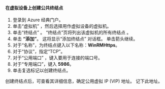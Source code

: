 #### <a name="to-create-public-endpoints-on-the-virtual-device"></a>在虚拟设备上创建公共终结点

1. 登录到 Azure 经典门户。
2. 单击“虚拟机” ，然后选择用作虚拟设备的虚拟机。
3. 单击“终结点” 。 “终结点”页将列出该虚拟机的所有终结点  。
4. 单击 **“添加”**。 这将显示“添加终结点”  对话框。 单击箭头继续。
5. 对于“名称”，为终结点键入以下名称：**WinRMHttps**。
6. 对于“协议”，指定“TCP”。
7. 对于“公用端口” ，键入要用于连接的端口号。
8. 对于“专用端口”，键入 **5986**。
9. 单击复选标记以创建终结点。

创建终结点后，可查看其详细信息，确定公用虚拟 IP (VIP) 地址。 记下此地址。

